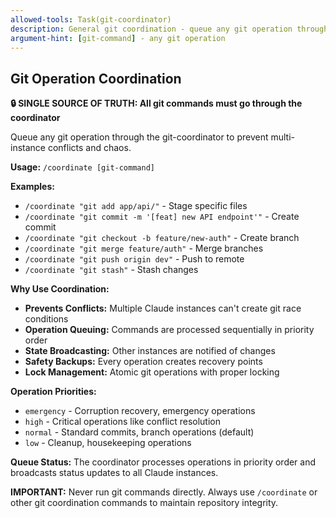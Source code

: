 ```yaml
---
allowed-tools: Task(git-coordinator)
description: General git coordination - queue any git operation through the single coordinator
argument-hint: [git-command] - any git operation
---
```


## Git Operation Coordination

**🔒 SINGLE SOURCE OF TRUTH: All git commands must go through the coordinator**

Queue any git operation through the git-coordinator to prevent multi-instance conflicts and chaos.

**Usage:** `/coordinate [git-command]`

**Examples:**
- `/coordinate "git add app/api/"` - Stage specific files
- `/coordinate "git commit -m '[feat] new API endpoint'"` - Create commit
- `/coordinate "git checkout -b feature/new-auth"` - Create branch
- `/coordinate "git merge feature/auth"` - Merge branches
- `/coordinate "git push origin dev"` - Push to remote
- `/coordinate "git stash"` - Stash changes

**Why Use Coordination:**
- **Prevents Conflicts:** Multiple Claude instances can't create git race conditions
- **Operation Queuing:** Commands are processed sequentially in priority order
- **State Broadcasting:** Other instances are notified of changes
- **Safety Backups:** Every operation creates recovery points
- **Lock Management:** Atomic git operations with proper locking

**Operation Priorities:**
- `emergency` - Corruption recovery, emergency operations
- `high` - Critical operations like conflict resolution
- `normal` - Standard commits, branch operations (default)
- `low` - Cleanup, housekeeping operations

**Queue Status:**
The coordinator processes operations in priority order and broadcasts status updates to all Claude instances.

**IMPORTANT:** Never run git commands directly. Always use `/coordinate` or other git coordination commands to maintain repository integrity.